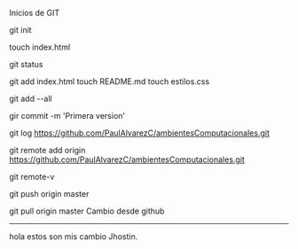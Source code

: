Inicios de GIT

git init

touch index.html

git status

git add index.html
touch README.md
touch estilos.css

git add --all

gir commit -m 'Primera version'

git log
https://github.com/PaulAlvarezC/ambientesComputacionales.git

git remote add origin https://github.com/PaulAlvarezC/ambientesComputacionales.git

git remote-v

git push origin master


git pull origin master
Cambio desde github


-------------------------------
hola estos son mis cambio
Jhostin.